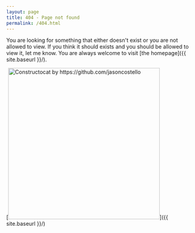 ```yaml
---
layout: page
title: 404 - Page not found
permalink: /404.html
---
```


You are looking for something that either doesn't exist or you are not allowed to view. If you think it should exists and you should be allowed to view it, let me know. You are always welcome to visit [the homepage]({{ site.baseurl }}/).

[<img src="{{ site.baseurl }}/images/404.jpg" alt="Constructocat by https://github.com/jasoncostello" style="width: 400px;"/>]({{ site.baseurl }}/)
